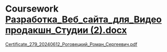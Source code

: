 # Coursework  [Разработка_Веб_сайта_для_Видеопродакшн_Студии (2).docx](https://github.com/user-attachments/files/15832015/_._._._._.2.docx)



[Certificate_279_20240612_Роговецкий_Роман_Сергеевич.pdf](https://github.com/user-attachments/files/15832021/Certificate_279_20240612_._._.pdf)
